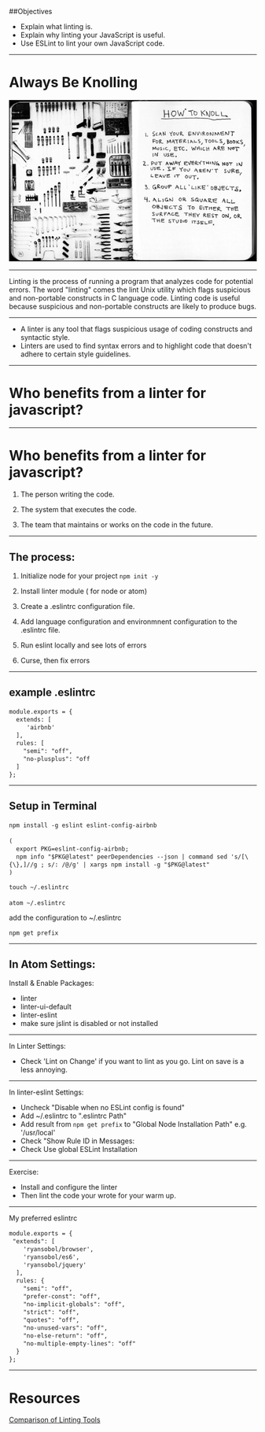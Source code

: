 ##Objectives

+ Explain what linting is.
+ Explain why linting your JavaScript is useful.
+ Use ESLint to lint your own JavaScript code.

---

# Always Be Knolling

![inline](img/knoll.png)

---

Linting is the process of running a program that analyzes code for potential errors. The word "linting" comes the lint Unix utility which flags suspicious and non-portable constructs in C language code. Linting code is useful because suspicious and non-portable constructs are likely to produce bugs.

---

* A linter is any tool that flags suspicious usage of coding constructs and syntactic style.
* Linters are used to find syntax errors and to highlight code that doesn't adhere to certain style guidelines.

---

# Who benefits from a linter for javascript?

---

# Who benefits from a linter for javascript?

1. The person writing the code.

1. The system that executes the code.

1. The team that maintains or works on the code in the future.

---

## The process:

1. Initialize node for your project ```npm init -y```

1. Install linter module ( for node or atom)

1. Create a .eslintrc configuration file.

1. Add language configuration and environmnent configuration to the .eslintrc file.

1. Run eslint locally and see lots of errors

1. Curse, then fix errors

---

## example .eslintrc

```
module.exports = {
  extends: [
     'airbnb'
  ],
  rules: [
    "semi": "off",
    "no-plusplus": "off
  ]
};
```

---

## Setup in Terminal

```
npm install -g eslint eslint-config-airbnb

(
  export PKG=eslint-config-airbnb;
  npm info "$PKG@latest" peerDependencies --json | command sed 's/[\{\},]//g ; s/: /@/g' | xargs npm install -g "$PKG@latest"
)

```

```
touch ~/.eslintrc

atom ~/.eslintrc

```

add the configuration to ~/.eslintrc

```
npm get prefix
```

---

## In Atom Settings:

Install & Enable Packages:
- linter
- linter-ui-default
- linter-eslint
- make sure jslint is disabled or not installed

---

In Linter Settings:
- Check 'Lint on Change' if you want to lint as you go.  Lint on save is a less annoying.

---

In linter-eslint Settings:
- Uncheck "Disable when no ESLint config is found"
- Add ~/.eslintrc to ".eslintrc Path"
- Add result from ```npm get prefix``` to "Global Node Installation Path" e.g. '/usr/local'
- Check "Show Rule ID in Messages:
- Check Use global ESLint Installation


---

Exercise:
* Install and configure the linter
* Then lint the code your wrote for your warm up.

---

My preferred eslintrc

```
module.exports = {
 "extends": [
    'ryansobol/browser',
    'ryansobol/es6',
    'ryansobol/jquery'
  ],
  rules: {
    "semi": "off",
    "prefer-const": "off",
    "no-implicit-globals": "off",
    "strict": "off",
    "quotes": "off",
    "no-unused-vars": "off",
    "no-else-return": "off",
    "no-multiple-empty-lines": "off"
  }
};

```

---

# Resources
[Comparison of Linting Tools](https://www.sitepoint.com/comparison-javascript-linting-tools/)

